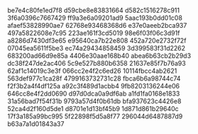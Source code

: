 be7e4c80fe1ed7f8
d59cbe8e83831664
d582c1516278c911
3f6a0396c7667429
ff9a3e6a09201ad9
5aac193b0dd01c08
afaef53828990ae7
62768e93468368d6
e37e0aeeb2bca937
497a5822608e7c95
223ae161f3cd5019
98e6f03f06c3d91f
a8286d7430df3e65
e95640ca7b22e808
452a720e2732f72f
07045ea5611f5be3
ec74a29434858459
3d399583f31d2262
683200ad66d9e85a
4406e30aae168b40
abea6b63cb2b29d3
dc38f247de2ac406
5c9e527b880b6358
21637e85f7b76a93
62af1c14019c3e3f
066cc2e4f2c6ed26
10114fbcc4ab2621
563def977c1ca28f
4799163732731c28
fbca6b6a98744c74
f2f3b2a4f4df125a
a92c3f489d1acbb4
9fb8203136244e06
646cc8e4f2dd0690
d97d0dca0a9df6ab
a1fd1fa0168e1833
31a56bad7f54f31b
9793a57d4f0b61db
bfa937623c4426e8
52ca4d2f160d5de1
d8701e1d13bf45b9
1d871d861b29640c
17f3a185a99bc995
5f22898f5d5a8f77
296044d6487887d9
b63a7a1d01843a37
